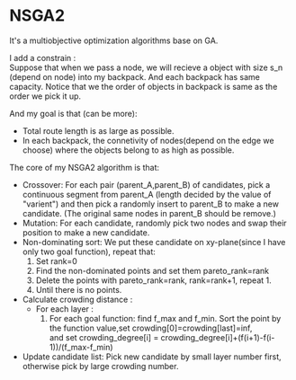 # NSGA2
It's a multiobjective optimization algorithms base on GA.  

I add a constrain :  
Suppose that when we pass a node, we will recieve a object with size s_n (depend on node) into my backpack.
And each backpack has same capacity. Notice that we the order of objects in backpack is same as the order we pick it up.

And my goal is that (can be more):
* Total route length is as large as possible.
* In each backpack, the connetivity of nodes(depend on the edge we choose) where the objects belong to as high as possible.

The core of my NSGA2 algorithm is that:

* Crossover: For each pair (parent_A,parent_B) of candidates, pick a continuous segment from parent_A (length decided by the value of "varient") and then pick a randomly insert to parent_B to make a new candidate. (The original same nodes in parent_B should be remove.)
* Mutation: For each candidate, randomly pick two nodes and swap their position to make a new candidate.
* Non-dominating sort: We put these candidate on xy-plane(since I have only two goal function), repeat that: 
  1. Set rank=0
  2. Find the non-dominated points and set them pareto_rank=rank
  3. Delete the points with pareto_rank=rank, rank=rank+1, repeat 1.
  4. Until there is no points.
* Calculate crowding distance :
  * For each layer : 
      1. For each goal function: find f_max and f_min. Sort the point by the function value,set crowding[0]=crowding[last]=inf,  
          and set crowding_degree[i] = crowding_degree[i]+(f(i+1)-f(i-1))/(f_max-f_min)
* Update candidate list: Pick new candidate by small layer number first, otherwise pick by large crowding number.
